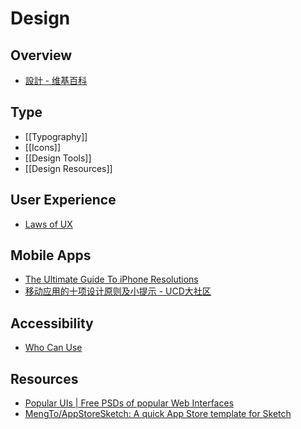# Design

## Overview

- [設計 - 维基百科](https://zh.wikipedia.org/wiki/%E8%A8%AD%E8%A8%88)

## Type

- [[Typography]]
- [[Icons]]
- [[Design Tools]]
- [[Design Resources]]

## User Experience

- [Laws of UX](https://lawsofux.com/)

## Mobile Apps

- [The Ultimate Guide To iPhone Resolutions](https://www.paintcodeapp.com/news/ultimate-guide-to-iphone-resolutions)
- [移动应用的十项设计原则及小提示 - UCD大社区](http://ucdchina.com/snap/12489)

## Accessibility

- [Who Can Use](https://whocanuse.com/)

## Resources

- [Popular UIs | Free PSDs of popular Web Interfaces](http://lukechesser.github.io/Popular-UIs/)
- [MengTo/AppStoreSketch: A quick App Store template for Sketch](https://github.com/MengTo/AppStoreSketch)

